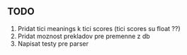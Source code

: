 ## TODO
1. Pridat tici meanings k tici scores (tici scores su float ??)
2. Pridat moznost prekladov pre premenne z db
3. Napisat testy pre parser
